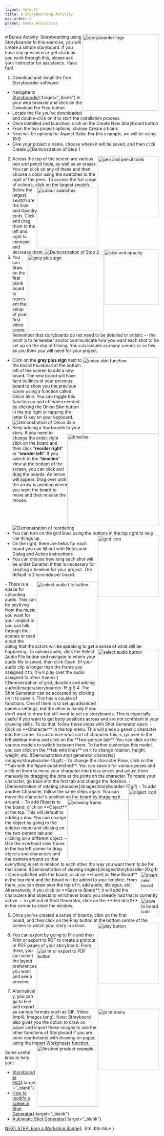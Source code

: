 ```yaml
---
layout: default
title: 2-Storyboarding Activity
nav_order: 2
parent: Bonus Activities
---
```

<img src="images/storyboarder-01.png" style="float:right;width:250px" alt="storyboarder logo">
# Bonus Activity: Storyboarding using Storyboarder
In this exercise, you will create a simple storyboard. If you have any questions or get stuck as you work through this, please ask your instructor for assistance. Have fun!

1. Download and install the free Storyboarder software:
- Navigate to [Storyboarder](https://wonderunit.com/storyboarder/){:target="_blank"} in your web browser and click on the Download For Free button. 
- Locate the file you’ve downloaded and double-click on it to start the installation process.
- Once installed and launched, click on the Create New Storyboard button
- From the two project options, choose Create a blank
- Next will be options for Aspect Ratio. For this example, we will be using 16:9 
- Give your project a name, choose where it will be saved, and then click Create
![Demonstration of Step 1](images/storyboarder-02.gif)
2. <img src="images/storyboarder-03.png" style="float:right;width:200px" alt="pen and pencil tools"> Across the top of the screen are various pen and pencil tools, as well as an eraser. You can click on any of these and then choose a color using the swatches to the right of the pens. To access the full range of colours, click on the largest swatch.<img src="images/storyboarder-04.png" style="float:right;width:200px" alt="colour swatches">  Below the largest swatch are the Size and Opacity tools. Click and drag them to the left and right to increase and decrease them. <img src="images/storyboarder-05.png" style="float:right;width:180px" alt="size and opacity">
![Demonstration of Step 2](images/storyboarder-06.gif)
3. <img src="images/storyboarder-07.png" style="float:right;width:250px" alt="grey plus sign"> You can draw on the first blank board to represent the setup of your first video scene. Remember that storyboards do not need to be detailed or artistic -- the point is to remember and/or communicate how you want each shot to be set up on the day of filming. You can include as many scenes or as few as you think you will need for your project. 
- <img src="images/storyboarder-08.png" style="float:right;width:250px" alt="onion skin function"> Click on the **grey plus sign** next to the board thumbnail at the bottom left of the screen to add a new board. The new board will have faint outlines of your previous board to show you the previous scene using a function called Onion Skin. You can toggle this function on and off when needed by clicking the Onion Skin button in the top right or tapping the letter O key on your keyboard.<br>
![Demonstration of Onion Skin](images/storyboarder-09.gif)
- <img src="images/storyboarder-10.png" style="float:right;width:300px" alt="timeline"> Keep adding a few boards to your story. If you need to change the order, right click on the board and then click “**reorder right**” or “**reorder left**”. If you switch to the “**timeline**” view at the bottom of the screen, you can click and drag the boards. An arrow will appear. Drag over until the arrow is pointing where you want the board to move and then release the mouse. 
![Demonstration of reordering](images/storyboarder-11.gif)
- You can turn on the grid lines using the buttons in the top right to help line things up. <img src="images/storyboarder-12.png" style="float:right;width:200px" alt="grid icon">
- On the right, there are fields for each board you can fill out with Notes and Dialog and Action instructions
- You can choose how long each shot will be under Duration if that is necessary for creating a timeline for your project. The default is 2 seconds per board.
<img src="images/storyboarder-13.png" style="float:right;width:200px" alt="select audio file button">
- There is a space for uploading audio. This can be anything from the music you want for your project or you can talk through the scenes or read aloud the dialog that the actors will be speaking to get a sense of what will be happening. <img src="images/storyboarder-14.png" style="float:right;width:200px" alt="select audio button"> To upload audio, click the Select Audio File button and navigate to where your audio file is saved, then click Open. (If your audio clip is longer than the frame you assigned it to, it will play over the audio assigned to other frames.)<br>
![Demonstration of grid, duration and adding audio](images/storyboarder-15.gif)
4. The Shot Generator can be accessed by clicking on it to open it. This has a couple of functions. One of them is to set up advanced camera settings, but the other is handy if you don’t want to draw but still want to set up storyboards. This is especially useful if you want to get body positions across and are not confident in your drawing skills. To do that, follow these steps with Shot Generator open:
- Click on **Character** in the top menu. This will place a generic character into the scene. To customize what sort of character this is, go over to the left sidebar menu and click on the **two-person tab**. You can click on the various models to switch between them. To further customize this model, you can click on the **tab with lines** on it to change rotation, height, weight, etc. 
![Demonstration shot generator character](images/storyboarder-16.gif)
- To change the character Pose, click on the **tab with the figure outstretched**. You can search for various poses and click on them to move your character into these poses and adjust them manually by dragging the dots at the joints on the character. To rotate your character, go back into the first tab and change the Rotation. 
![Demonstration of rotating character](images/storyboarder-17.gif)
- To add another Character, follow the same steps again. <img src="images/storyboarder-18.png" style="float:right;width:100px" alt="object icon"> You can move the character’s position on the board by dragging it around. 
- <img src="images/storyboarder-19.png" style="float:right;width:200px" alt="viewing frame"> To add Objects to the board, click on **Object** at the top. This will default to adding a box. You can change the object by going to the sidebar menu and clicking on the two-person tab and clicking on a different object.
- Use the overhead view frame in the top left corner to drag objects and characters and the camera around so that everything is set in relation to each other the way you want them to be for that scene. 
![Demonstration of viewing angles](images/storyboarder-20.gif)
- Once satisfied with the board, click on **Insert as New Board** <img src="images/storyboarder-21.png" style="float:right;width:60px" alt="insert new board icon"> in the top right and the board will be added to your timeline. From there, you can draw over the top of it, add audio, dialogue, etc. Alternatively, if you click on **Save to Board**, it will add the characters and objects to whichever board you already had that is currently active.<img src="images/storyboarder-22.png" style="float:right;width:60px" alt="save to board icon">
- To get out of Shot Generator, click on the **Red dot/X** in the corner to close the window. 

5. Once you’ve created a series of boards, click on the first board, and then click on the Play button at the bottom centre of the screen to watch your story in action. <img src="images/storyboarder-24.png" style="float:right;width:200px" alt="play button">
6. You can export by going to File and then Print or export to PDF to create a printout or PDF pages of your storyboard.<img src="images/storyboarder-23.png" style="float:right;width:200px" alt="print or export to PDF button"> From there, you can select the layout preferences you want and see a preview. <img src="images/storyboarder-25.png" style="float:right;width:200px" alt="print menu">

7. Alternatively, you can go to File and export as various formats such as GIF, Video (mp4), Images (png). 
Note: Storyboard also gives you the option to draw on paper and import these images to use the other functions of Storyboard if you are more comfortable with drawing on paper, using the Import Worksheets function. <img src="images/storyboarder-26.png" style="float:right;width:200px" alt="finsihed product example">

Some useful links to help you:
- [Storyboarder FAQ](https://wonderunit.com/storyboarder/faq/){:target="_blank"}
- [How to modify a scene in Shot Generator](https://www.youtube.com/watch?v=dojzTtvr9xk){:target="_blank"}
- [Automatic Shot Generator](https://www.youtube.com/watch?v=_0hI-FBqwB0){:target="_blank"}

[NEXT STEP: Earn a Workshop Badge](informal-credentials.html){: .btn .btn-blue }
